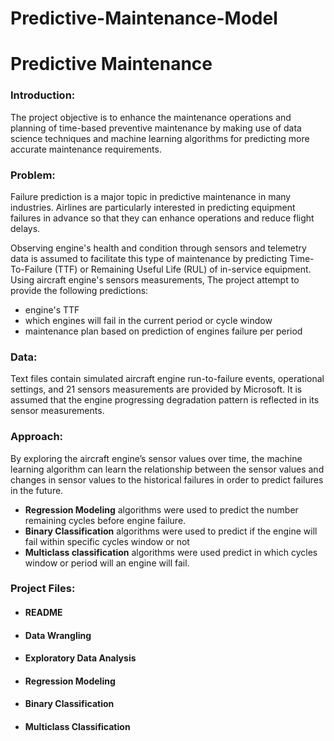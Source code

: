# Predictive-Maintenance-Model


# Predictive Maintenance


### Introduction:


The project objective is to enhance the maintenance operations and planning of time-based preventive maintenance by making use of  data science techniques and machine learning algorithms for predicting more accurate maintenance requirements.

### Problem:

Failure prediction is a major topic in predictive maintenance in many industries. Airlines are particularly interested in predicting equipment failures in advance so that they can enhance operations and reduce flight delays. 

Observing engine's health and condition through sensors and telemetry data is assumed to facilitate this type of maintenance by predicting Time-To-Failure (TTF) or Remaining Useful Life (RUL) of in-service equipment. Using aircraft engine's sensors measurements, The project attempt to provide the following predictions:  
-  engine's TTF
-  which engines will fail in the current period or cycle window
-  maintenance plan based on prediction of engines failure per period



### Data:

Text files contain simulated aircraft engine run-to-failure events, operational settings, and 21 sensors measurements are provided by Microsoft. It is assumed that the engine progressing degradation pattern is reflected in its sensor measurements. 




### Approach:

By exploring the aircraft engine’s sensor values over time, the machine learning algorithm can learn the relationship between the sensor values and changes in sensor values to the historical failures in order to predict failures in the future.  

- __Regression Modeling__ algorithms were used to predict the number remaining cycles before engine failure.
- __Binary Classification__ algorithms were used to predict if the engine will fail within specific cycles window or not 
- __Multiclass classification__ algorithms were used predict in which cycles window or period will an engine will fail.


### Project Files:

- #### README

- #### Data Wrangling

- #### Exploratory Data Analysis

- #### Regression Modeling

- #### Binary Classification

- #### Multiclass Classification



